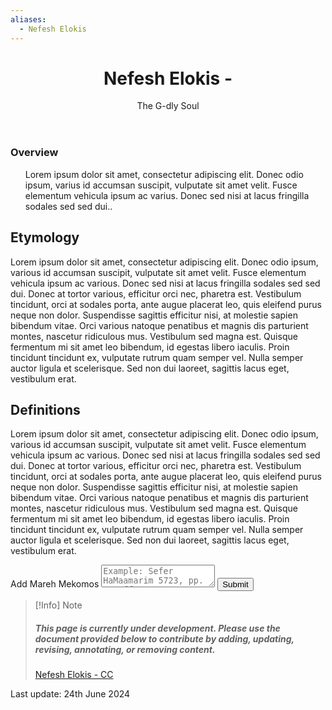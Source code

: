 ```yaml
---
aliases:
  - Nefesh Elokis
---
```

<div class="card">
	<header>
		<h1>Nefesh Elokis -</h1>
		<p class="subtitle"> The G-dly Soul</p>
	</header>
	<section>
		<h3>Overview</h3>
		<ul>
		<p>Lorem ipsum dolor sit amet, consectetur adipiscing elit. Donec odio ipsum, varius id accumsan suscipit, vulputate sit amet velit. Fusce elementum vehicula ipsum ac varius. Donec sed nisi at lacus fringilla sodales sed sed dui.</a>.</p>
		</ul>
	</section>
</div>

## Etymology

Lorem ipsum dolor sit amet, consectetur adipiscing elit. Donec odio ipsum, various id accumsan suscipit, vulputate sit amet velit. Fusce elementum vehicula ipsum ac various. Donec sed nisi at lacus fringilla sodales sed sed dui. Donec at tortor various, efficitur orci nec, pharetra est. Vestibulum tincidunt, orci at sodales porta, ante augue placerat leo, quis eleifend purus neque non dolor. Suspendisse sagittis efficitur nisi, at molestie sapien bibendum vitae. Orci various natoque penatibus et magnis dis parturient montes, nascetur ridiculous mus. Vestibulum sed magna est. Quisque fermentum mi sit amet leo bibendum, id egestas libero iaculis. Proin tincidunt tincidunt ex, vulputate rutrum quam semper vel. Nulla semper auctor ligula et scelerisque. Sed non dui laoreet, sagittis lacus eget, vestibulum erat.

## Definitions

Lorem ipsum dolor sit amet, consectetur adipiscing elit. Donec odio ipsum, various id accumsan suscipit, vulputate sit amet velit. Fusce elementum vehicula ipsum ac various. Donec sed nisi at lacus fringilla sodales sed sed dui. Donec at tortor various, efficitur orci nec, pharetra est. Vestibulum tincidunt, orci at sodales porta, ante augue placerat leo, quis eleifend purus neque non dolor. Suspendisse sagittis efficitur nisi, at molestie sapien bibendum vitae. Orci various natoque penatibus et magnis dis parturient montes, nascetur ridiculous mus. Vestibulum sed magna est. Quisque fermentum mi sit amet leo bibendum, id egestas libero iaculis. Proin tincidunt tincidunt ex, vulputate rutrum quam semper vel. Nulla semper auctor ligula et scelerisque. Sed non dui laoreet, sagittis lacus eget, vestibulum erat.

<div class="rectangle">
  <form action="https://submit-form.com/PyS1Ogeqs">
	<input type="hidden" name="page-id" value="# Nefesh Elokis -">
	<label for="message">Add Mareh Mekomos</label>
	<textarea
	  id="message"
	  name="message"
	  placeholder="Example: Sefer HaMaamarim 5723, pp. 111 ff."
	  required
	></textarea>
	<button type="submit">Submit</button>
  </form>
</div>

> [!Info] Note
>##### This page is currently under development. Please use the document provided below to contribute by adding, updating, revising, annotating, or removing content.
>[Nefesh Elokis - CC](https://docs.google.com/document/d/1gO8prdQu2ZoNkKjmhIGSGk9p33xTcT5ukSlBgmpr00U/edit?usp=drive_link)

<p class="subtitle">
Last update: 24th June 2024
</p>
